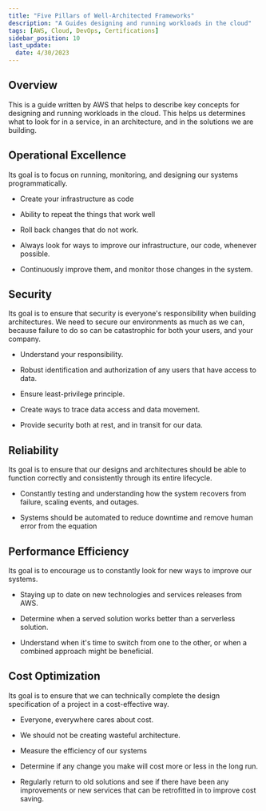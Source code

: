 ```yaml
---
title: "Five Pillars of Well-Architected Frameworks"
description: "A Guides designing and running workloads in the cloud"
tags: [AWS, Cloud, DevOps, Certifications]
sidebar_position: 10
last_update:
  date: 4/30/2023
---
```



## Overview 

This is a guide written by AWS that helps to describe key concepts for designing and running workloads in the cloud. This helps us determines what to look for in a service, in an architecture, and in the solutions we are building.

## Operational Excellence

Its goal is to focus on running, monitoring, and designing our systems programmatically.

- Create your infrastructure as code

- Ability to repeat the things that work well

- Roll back changes that do not work. 

- Always look for ways to improve our infrastructure, our code, whenever possible.

- Continuously improve them, and monitor those changes in the system.

## Security

Its goal is to ensure that security is everyone's  responsibility when building architectures. We need to secure our environments as much as we can, because failure to do so can be catastrophic for both your users, and your company. 

- Understand your responsibility.

- Robust identification and authorization of any users that have access to data.

- Ensure least-privilege principle.

- Create ways to trace data access and data movement.

- Provide security both at rest, and in transit for our data.

## Reliability

Its goal is to ensure that our designs and architectures should be able to function correctly and consistently through its entire lifecycle. 

- Constantly testing and understanding how the system recovers from failure, scaling events, and outages. 

- Systems should be automated to reduce downtime and remove human error from the equation 

## Performance Efficiency

Its goal is to encourage us to constantly look for new ways to improve our systems.

- Staying up to date on new technologies and services releases from AWS. 

- Determine when a served solution works better than a serverless solution.

- Understand when it's time to switch from one to the other, or when a combined approach might be beneficial.

## Cost Optimization

Its goal is to ensure that we can technically complete the design specification of a project in a cost-effective way. 

- Everyone, everywhere cares about cost.

- We should not be creating wasteful architecture.

- Measure the efficiency of our systems 

- Determine if any change you make will cost more or less in the long run. 

- Regularly return to old solutions and see if there have been any improvements or new services that can be retrofitted in to improve cost saving. 

